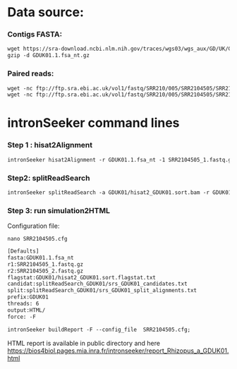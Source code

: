 Data source:
============

### Contigs FASTA: 

```diff
wget https://sra-download.ncbi.nlm.nih.gov/traces/wgs03/wgs_aux/GD/UK/GDUK01/GDUK01.1.fsa_nt.gz
gzip -d GDUK01.1.fsa_nt.gz
```

### Paired reads:

```diff
wget -nc ftp://ftp.sra.ebi.ac.uk/vol1/fastq/SRR210/005/SRR2104505/SRR2104505_1.fastq.gz
wget -nc ftp://ftp.sra.ebi.ac.uk/vol1/fastq/SRR210/005/SRR2104505/SRR2104505_2.fastq.gz

```

intronSeeker command lines
============================

### Step 1 : hisat2Alignment

```diff
intronSeeker hisat2Alignment -r GDUK01.1.fsa_nt -1 SRR2104505_1.fastq.gz -2 SRR2104505_2.fastq.gz --prefix GDUK01 -o GDUK01 -t 12
```

### Step2: splitReadSearch

```diff
intronSeeker splitReadSearch -a GDUK01/hisat2_GDUK01.sort.bam -r GDUK01.1.fsa_nt --prefix GDUK01 --output splitReadSearch_GDUK01
```

### Step 3: run simulation2HTML

Configuration file:

```dif
nano SRR2104505.cfg
```

```diff
[Defaults]
fasta:GDUK01.1.fsa_nt
r1:SRR2104505_1.fastq.gz
r2:SRR2104505_2.fastq.gz
flagstat:GDUK01/hisat2_GDUK01.sort.flagstat.txt
candidat:splitReadSearch_GDUK01/srs_GDUK01_candidates.txt
split:splitReadSearch_GDUK01/srs_GDUK01_split_alignments.txt
prefix:GDUK01
threads: 6                
output:HTML/
force: -F
```


```diff
intronSeeker buildReport -F --config_file  SRR2104505.cfg;

```

HTML report is available in public directory and here https://bios4biol.pages.mia.inra.fr/intronseeker/report_Rhizopus_a_GDUK01.html
